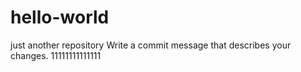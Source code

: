 # hello-world
just another repository
Write a commit message that describes your changes.
11111111111111
